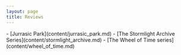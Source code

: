 ```yaml
---
layout: page
title: Reviews
---
```

<span class="card text-white bg-secondary mb-3">
- [Jurrasic Park](content/jurrasic_park.md)
- [The Stormlight Archive Series](content/stormlight_archive.md)
- [The Wheel of Time series](content/wheel_of_time.md)


</span>
